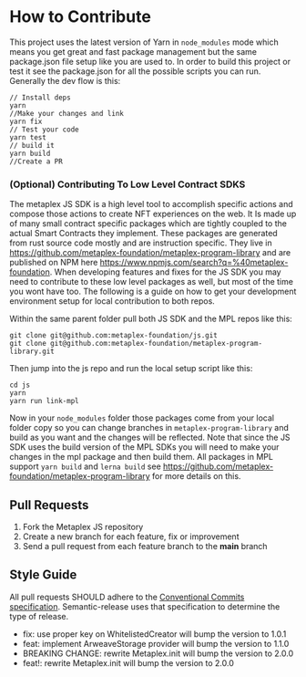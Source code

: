 # How to Contribute
This project uses the latest version of Yarn in `node_modules` mode which means you get great and fast package management but the same package.json file setup like you are used to. In order to build this project or test it see the package.json for all the possible scripts you can run. Generally the dev flow is this:

```
// Install deps
yarn 
//Make your changes and link
yarn fix
// Test your code
yarn test
// build it 
yarn build
//Create a PR
```

### (Optional) Contributing To Low Level Contract SDKS
The metaplex JS SDK is a high level tool to accomplish specific actions and compose those actions to create NFT experiences on the web. It Is made up of many small contract specific packages which are tightly coupled to the actual Smart Contracts they implement. These packages are generated from rust source code mostly and are instruction specific. They live in https://github.com/metaplex-foundation/metaplex-program-library and are published on NPM here https://www.npmjs.com/search?q=%40metaplex-foundation. When developing features and fixes for the JS SDK you may need to contribute to these low level packages as well, but most of the time you wont have too. The following is a guide on how to get your development environment setup for local contribution to both repos.

Within the same parent folder pull both JS SDK and the MPL repos like this:

```
git clone git@github.com:metaplex-foundation/js.git
git clone git@github.com:metaplex-foundation/metaplex-program-library.git
```

Then jump into the js repo and run the local setup script like this: 

```
cd js
yarn 
yarn run link-mpl
```

Now in your `node_modules` folder those packages come from your local folder copy so you can change branches in `metaplex-program-library` and build as you want and the changes will be reflected. Note that since the JS SDK uses the build version of the MPL SDKs you will need to make your changes in the mpl package and then build them. All packages in MPL support `yarn build` and `lerna build` see https://github.com/metaplex-foundation/metaplex-program-library for more details on this.
## Pull Requests

1. Fork the Metaplex JS repository
2. Create a new branch for each feature, fix or improvement
3. Send a pull request from each feature branch to the **main** branch

## Style Guide

All pull requests SHOULD adhere to the [Conventional Commits specification](https://conventionalcommits.org/). Semantic-release uses that specification to determine the type of release.

* fix: use proper key on WhitelistedCreator will bump the version to 1.0.1
* feat: implement ArweaveStorage provider will bump the version to 1.1.0
* BREAKING CHANGE: rewrite Metaplex.init will bump the version to 2.0.0
* feat!: rewrite Metaplex.init will bump the version to 2.0.0